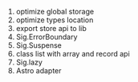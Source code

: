 


1. optimize global storage
1. optimize types location
1. export store api to lib
1. Sig.ErrorBoundary 
1. Sig.Suspense
1. class list with array and record api
1. Sig.lazy 
1. Astro adapter 

